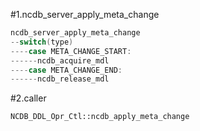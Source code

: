 #1.ncdb_server_apply_meta_change

```cpp
ncdb_server_apply_meta_change
--switch(type)
----case META_CHANGE_START:
------ncdb_acquire_mdl
----case META_CHANGE_END:
------ncdb_release_mdl

```


#2.caller

```
NCDB_DDL_Opr_Ctl::ncdb_apply_meta_change
```